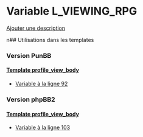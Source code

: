 # Variable L_VIEWING_RPG
[Ajouter une description](https://fa-tvars.appspot.com/L_VIEWING_RPG)

n## Utilisations dans les templates

### Version PunBB

#### [Template profile_view_body](punbb/profile_view_body.md)
* [Variable à la ligne 92](../punbb/profile_view_body.tpl#L92)

### Version phpBB2

#### [Template profile_view_body](subsilver/profile_view_body.md)
* [Variable à la ligne 103](../subsilver/profile_view_body.tpl#L103)